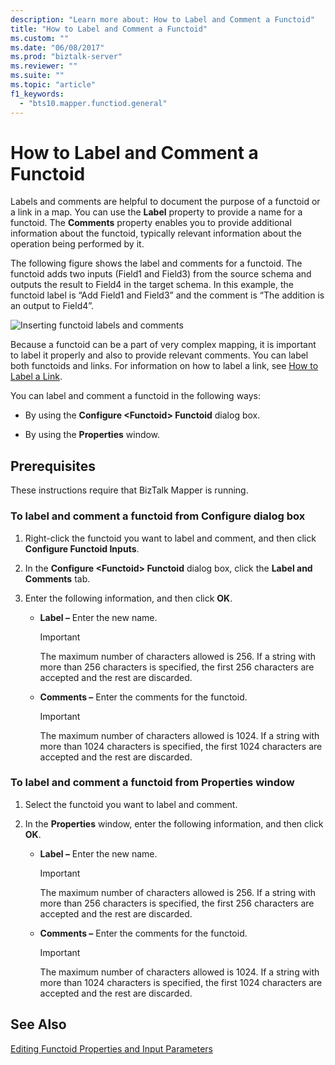 ```yaml
---
description: "Learn more about: How to Label and Comment a Functoid"
title: "How to Label and Comment a Functoid"
ms.custom: ""
ms.date: "06/08/2017"
ms.prod: "biztalk-server"
ms.reviewer: ""
ms.suite: ""
ms.topic: "article"
f1_keywords: 
  - "bts10.mapper.functiod.general"
---
```

# How to Label and Comment a Functoid
Labels and comments are helpful to document the purpose of a functoid or a link in a map. You can use the **Label** property to provide a name for a functoid. The **Comments** property enables you to provide additional information about the functoid, typically relevant information about the operation being performed by it.  
  
 The following figure shows the label and comments for a functoid. The functoid adds two inputs (Field1 and Field3) from the source schema and outputs the result to Field4 in the target schema. In this example, the functoid label is “Add Field1 and Field3” and the comment is “The addition is an output to Field4”.  
  
 ![Inserting functoid labels and comments](../core/media/label.gif "Label_")  
  
 Because a functoid can be a part of very complex mapping, it is important to label it properly and also to provide relevant comments. You can label both functoids and links. For information on how to label a link, see [How to Label a Link](../core/how-to-label-a-link.md).  
  
 You can label and comment a functoid in the following ways:  
  
-   By using the **Configure \<Functoid\> Functoid** dialog box.  
  
-   By using the **Properties** window.  
  
## Prerequisites  
 These instructions require that BizTalk Mapper is running.  
  
### To label and comment a functoid from Configure dialog box  
  
1.  Right-click the functoid you want to label and comment, and then click **Configure Functoid Inputs**.  
  
2.  In the **Configure \<Functoid\> Functoid** dialog box, click the **Label and Comments** tab.  
  
3.  Enter the following information, and then click **OK**.  
  
    -   **Label –** Enter the new name.  
  
        > [!IMPORTANT]
        >  The maximum number of characters allowed is 256. If a string with more than 256 characters is specified, the first 256 characters are accepted and the rest are discarded.  
  
    -   **Comments –** Enter the comments for the functoid.  
  
        > [!IMPORTANT]
        >  The maximum number of characters allowed is 1024. If a string with more than 1024 characters is specified, the first 1024 characters are accepted and the rest are discarded.  
  
### To label and comment a functoid from Properties window  
  
1.  Select the functoid you want to label and comment.  
  
2.  In the **Properties** window, enter the following information, and then click **OK**.  
  
    -   **Label –** Enter the new name.  
  
        > [!IMPORTANT]
        >  The maximum number of characters allowed is 256. If a string with more than 256 characters is specified, the first 256 characters are accepted and the rest are discarded.  
  
    -   **Comments –** Enter the comments for the functoid.  
  
        > [!IMPORTANT]
        >  The maximum number of characters allowed is 1024. If a string with more than 1024 characters is specified, the first 1024 characters are accepted and the rest are discarded.  
  
## See Also  
 [Editing Functoid Properties and Input Parameters](../core/editing-functoid-properties-and-input-parameters.md)
